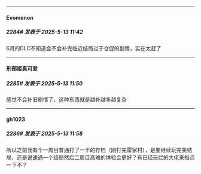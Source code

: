 ﻿
*****

####  Evomenon  
##### 2284#       发表于 2025-5-13 11:42

6月的DLC不知道会不会补完临近结局过于仓促的剧情，实在太赶了


*****

####  刑部姬真可爱  
##### 2285#       发表于 2025-5-13 11:50

感觉不会补旧剧情了，这种东西就是越补越多越复杂


*****

####  gh1023  
##### 2286#       发表于 2025-5-13 11:58

所以之前我有个一周目普通打了一半的存档（刚打完雷家村），是要继续玩完美结局，还是说速通一个结局然后二周目高难的体验会更好？有已经玩烂的大佬来指点一下不？


